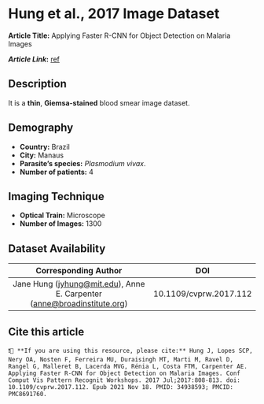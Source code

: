 # **Hung et al., 2017 Image Dataset**  
**Article Title:** Applying Faster R-CNN for Object Detection on Malaria Images

**_Article Link_:** [ref](https://www.ncbi.nlm.nih.gov/pmc/articles/PMC8691760/)

## **Description**
It is a **thin**, **Giemsa-stained** blood smear image dataset.


## **Demography**
+ **Country:** Brazil
+ **City:** Manaus
+ **Parasite’s species:**  _Plasmodium vivax_.
+ **Number of patients:** 4


## **Imaging Technique**
+ **Optical Train:** Microscope
+ **Number of Images:** 1300


## **Dataset Availability**
|**Corresponding Author**|**DOI**|
|:---:|:---:|
|Jane Hung (jyhung@mit.edu), Anne E. Carpenter (anne@broadinstitute.org) |10.1109/cvprw.2017.112|


## **Cite this article**
```
❗🛑 **If you are using this resource, please cite:** Hung J, Lopes SCP, Nery OA, Nosten F, Ferreira MU, Duraisingh MT, Marti M, Ravel D, Rangel G, Malleret B, Lacerda MVG, Rénia L, Costa FTM, Carpenter AE. Applying Faster R-CNN for Object Detection on Malaria Images. Conf Comput Vis Pattern Recognit Workshops. 2017 Jul;2017:808-813. doi: 10.1109/cvprw.2017.112. Epub 2021 Nov 18. PMID: 34938593; PMCID: PMC8691760.
```
